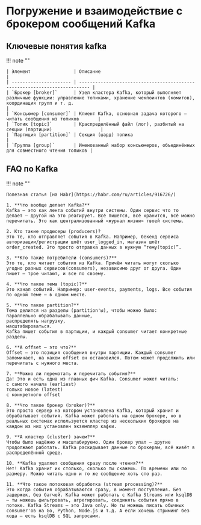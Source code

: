 # Погружение и взаимодействие с брокером сообщений Kafka

## Ключевые понятия kafka

!!! note ""

    | Элемент                | Описание                                                                   | 
    | ---------------------- | -------------------------------------------------------------------------- |
    | `Брокер [broker]`      | Узел кластера Kafka, который выполняет различные функции: управление топиками, хранение чекпоинтов (комитов), координация групп и т. д.                                                                  |        
    | `Консьюмер [consumer]` | Клиент Kafka, основная задача которого – читать сообщения из топиков       |  
    | `Топик [topic]`        | Краспределённый файл (лог), разбитый на секции (партиции)                  |   
    | `Партиция [partition]` | Секция (шард) топика                                                       |   
    | `Группа [group]`       | Именованный набор консьюмеров, объединённых для совместного чтения топиков |   

## FAQ по Kafka

!!! note ""

    Полезная статья [на Habr](https://habr.com/ru/articles/916726/) 

    1. **Что вообще делает Kafka?**
    Kafka — это как лента событий внутри системы. Один сервис что то делает — другой на это реагирует. Всё пишется, всё хранится, всё можно перечитать. Это как централизованный «журнал жизни» твоей системы.

    2. Кто такие продюсеры (producers)?
    Это те, кто отправляет события в Kafka. Например, бекенд сервиса авторизации/регистрации шлёт user_logged_in, магазин шлёт order_created. Это просто отправка данных в нужную “тему(topic)”.

    3. **Кто такие потребители (consumers)?**
    Это те, кто читает события из Kafka. Причём читать могут сколько угодно разных сервисов(consumers), независимо друг от друга. Один пишет — трое читают, и все по своему.

    4. **Что такое тема (topic)?**
    Это канал событий. Например: user-events, payments, logs. Все события по одной теме — в одном месте.

    5. **Что такое partition?**
    Тема делится на разделы (partition'ы), чтобы можно было:
    параллельно обрабатывать данные,
    распределять нагрузку,
    масштабироваться.
    Kafka пишет события в партиции, и каждый consumer читает конкретные разделы.

    6. **А offset — это что?**
    Offset — это позиция сообщения внутри партиции. Каждый consumer запоминает, на каком offset он остановился. Потом может продолжить или перечитать с нужного места.

    7. **Можно ли перемотать и перечитать события?**
    Да! Это и есть одна из главных фич Kafka. Consumer может читать:
    с самого начала (earliest)
    только новое (latest)
    с конкретного offset

    8. **Что такое брокер (broker)?**
    Это просто сервер на котором установлена Kafka, который хранит и обрабатывает события. Kafka может работать на одном брокере, но в реальных системах используется кластер из нескольких брокеров на каждом из них установлен экземпляр кафки.

    9. **А кластер (cluster) зачем?**
    Чтобы было надёжно и масштабируемо. Один брокер упал — другие продолжают работать. Kafka раскидывает данные по брокерам, всё живёт в распределённой среде.

    10. **Kafka удаляет сообщения сразу после чтения?**
    Нет! Kafka хранит их столько, сколько ты скажешь. По времени или по размеру. Можно читать одно и то же сообщение хоть сто раз.

    11. **Что такое потоковая обработка (stream processing)?**
    Это когда события обрабатываются сразу, в момент поступления. Без задержек, без батчей. Kafka может работать с Kafka Streams или ksqlDB — ты можешь фильтровать, агрегировать, соединять события прямо в потоке. Kafka Streams — это Java only. Но ты можешь писать обычных consumer'ов на Go, Python, Node.js и т.д. А если хочешь стриминг без кода — есть ksqlDB с SQL запросами.
